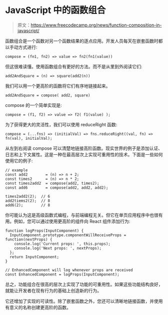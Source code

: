# JavaScript 中的函数组合

> 原文：<https://www.freecodecamp.org/news/function-composition-in-javascript/>

函数组合是一个函数对另一个函数结果的逐点应用。开发人员每天在嵌套函数时都以手动方式进行:

```
compose = (fn1, fn2) => value => fn2(fn1(value))
```

但这很难读懂。使用函数组合有更好的方法。而不是从里到外阅读它们:

```
add2AndSquare = (n) => square(add2(n))
```

我们可以用一个更高阶的函数将它们有序地链接起来。

```
add2AndSquare = compose( add2, square)
```

compose 的一个简单实现是:

```
compose = (f1, f2) => value => f2( f1(value) );
```

为了获得更大的灵活性，我们可以使用 reduceRight 函数:

```
compose = (...fns) => (initialVal) => fns.reduceRight((val, fn) => fn(val), initialVal);
```

从左到右阅读 compose 可以清楚地链接高阶函数。现实世界的例子是添加认证、日志和上下文属性。这是一种在最高层次上实现可重用性的技术。下面是一些如何使用它的例子:

```
// example
const add2        = (n) => n + 2;
const times2      = (n) => n * 2;
const times2add2  = compose(add2, times2);
const add6        = compose(add2, add2, add2);

times2add2(2);  // 6
add2tiems2(2);  // 8
add6(2);        // 8
```

你可能认为这是高级函数式编程，与前端编程无关。但它在单页应用程序中也很有用。例如，您可以通过使用更高阶的组件向 React 组件添加行为:

```
function logProps(InputComponent) {
  InputComponent.prototype.componentWillReceiveProps = function(nextProps) {
    console.log('Current props: ', this.props);
    console.log('Next props: ', nextProps);
  };
  return InputComponent;
}

// EnhancedComponent will log whenever props are received
const EnhancedComponent = logProps(InputComponent);
```

总之，功能组合在很高的层次上实现了功能的可重用性。如果这些功能结构良好，就能让开发者在现有行为的基础上创造新的行为。

它还增加了实现的可读性。除了嵌套函数之外，您还可以清晰地链接函数，并使用有意义的名称创建更高阶的函数。